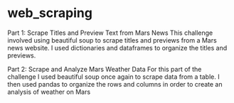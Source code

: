 # web_scraping
Part 1: Scrape Titles and Preview Text from Mars News
This challenge involved using beautiful soup to scrape titles and previews from a Mars news website.
I used dictionaries and dataframes to organize the titles and previews.

Part 2: Scrape and Analyze Mars Weather Data
For this part of the challenge I used beautiful soup once again to scrape data from a table.
I then used pandas to organize the rows and columns in order to create an analysis of weather on Mars

